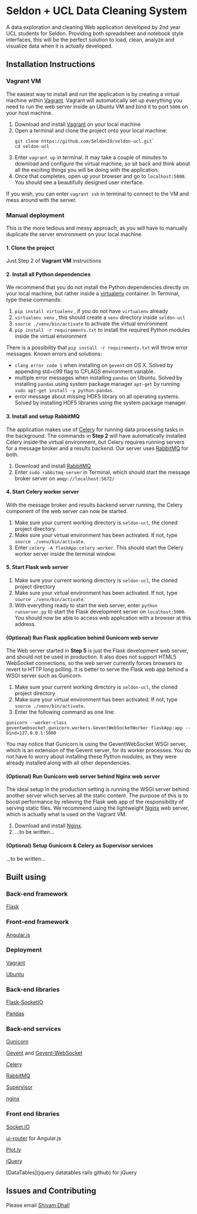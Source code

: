 # Seldon + UCL Data Cleaning System
A data exploration and cleaning Web application developed by 2nd year UCL students for Seldon. Providing both spreadsheet and notebook style interfaces, this will be the perfect solution to load, clean, analyze and visualize data when it is actually developed. 
## Installation Instructions
### Vagrant VM
The easiest way to install and run the application is by creating a virtual machine within [Vagrant](https://www.vagrantup.com/downloads.html). Vagrant will automatically set up everything you need to run the web server inside an Ubuntu VM and bind it to port `5000` on your host machine.  

1. Download and install [Vagrant](https://www.vagrantup.com/downloads.html) on your local machine
2. Open a terminal and clone the project onto your local machine:
    ```
    git clone https://github.com/SeldonIO/seldon-ucl.git`
    cd seldon-ucl
    ```
2. Enter `vagrant up` in terminal. It may take a couple of minutes to download and configure the virtual machine, so sit back and think about all the exciting things you will be doing with the application. 
3. Once that completes, open up your browser and go to `localhost:5000`. You should see a beautifully designed user interface. 

If you wish, you can enter `vagrant ssh` in terminal to connect to the VM and mess around with the server. 

### Manual deployment
This is the more tedious and messy approach, as you will have to manually duplicate the server environment on your local machine. 

#### 1. Clone the project
Just Step 2 of **Vagrant VM** instructions

#### 2. Install all Python dependencies
We recommend that you do not install the Python dependencies directly on your local machine, but rather inside a [virtualenv](https://virtualenv.readthedocs.org/en/latest/) container. In Terminal, type these commands:

1. `pip install virtualenv` , if you do not have `virtualenv` already
2. `virtualenv venv` , this should create a `venv` directory inside `seldon-ucl` 
3. `source ./venv/bin/activate` to activate the virtual environment
4. `pip install -r requirements.txt` to install the required Python modules inside the virtual environment

There is a possibility that `pip install -r requirements.txt` will throw error messages. Known errors and solutions:
* `clang error code 1` when installing on `gevent` on OS X. Solved by appending std=c99 flag to CFLAGS environment variable. 
* multiple error messages when installing `pandas` on Ubuntu. Solved by installing `pandas` using system package manager `apt-get` by running `sudo apt-get install -y python-pandas`. 
* error message about missing HDF5 library on all operating systems. Solved by installing HDF5 libraries using the system package manager. 

#### 3. Install and setup RabbitMQ
The application makes use of [Celery](http://www.celeryproject.org/) for running data processing tasks in the background. The commands in  **Step 2** will have automatically installed Celery inside the virtual environment, but Celery requires running servers for a message broker and a results backend.  Our server uses [RabbitMQ](https://www.rabbitmq.com/) for both.

1. Download and install [RabbitMQ](https://www.rabbitmq.com/download.html) 
2. Enter `sudo rabbitmq-server` in Terminal, which should start the message broker server on `amqp://localhost:5672/`

#### 4. Start Celery worker server
With the message broker and results backend server running, the Celery component of the web server can now be started. 

1. Make sure your current working directory is `seldon-ucl`, the cloned project directory.
2. Make sure your virtual environment has been activated. If not, type `source ./venv/bin/activate`.
3. Enter `celery -A flaskApp:celery worker`. This should start the Celery worker server inside the terminal window. 

#### 5. Start Flask web server

1. Make sure your current working directory is `seldon-ucl`, the cloned project directory
2. Make sure your virtual environment has been activated. If not, type `source ./venv/bin/activate`.
2. With everything ready to start the web server, enter `python runserver.py` to start the Flask development server on `localhost:5000`. You should now be able to access web application with a browser at this address. 

#### (Optional) Run Flask application behind Gunicorn web server
The Web server started in **Step 5** is just the Flask development web server, and should not be used in production. It also does not support HTML5 WebSocket connections, so the web server currently forces browsers to revert to HTTP long polling. It is better to serve the Flask web app behind a WSGI server such as Gunicorn. 

1. Make sure your current working directory is `seldon-ucl`, the cloned project directory
2. Make sure your virtual environment has been activated. If not, type `source ./venv/bin/activate`.
3. Enter the following command as one line:
```
gunicorn --worker-class geventwebsocket.gunicorn.workers.GeventWebSocketWorker flaskApp:app --bind=127.0.0.1:5000
```

You may notice that Gunicorn is using the GeventWebSocket WSGI server, which is an extension of the Gevent server, for its worker processes. You do not have to worry about installing these Python modules, as they were already installed along with all other dependencies.

#### (Optional) Run Gunicorn web server behind Nginx web server
The ideal setup in the production setting is running the WSGI server behind another server which serves all the static content. The purpose of this is to boost performance by relieving the Flask web app of the responsibility of serving static files. We recommend using the lightweight [Nginx](http://nginx.org/en/) web server, which is actually what is used on the Vagrant VM.  

1. Download and install [Nginx](http://nginx.org/en/download.html).
2. ...to be written...

#### (Optional) Setup Gunicorn & Celery as Supervisor services
...to be written...

## Built using
### Back-end framework
[Flask](http://flask.pocoo.org)

### Front-end framework
[Angular.js](https://angularjs.org)

### Deployment
[Vagrant](https://github.com/mitchellh/vagrant)

[Ubuntu](http://www.ubuntu.com)

### Back-end libraries
[Flask-SocketIO](https://github.com/miguelgrinberg/Flask-SocketIO)

[Pandas](http://pandas.pydata.org)

### Back-end services
[Gunicorn](http://gunicorn.org)

[Gevent](http://www.gevent.org) and [Gevent-WebSocket](https://github.com/jgelens/gevent-websocket)

[Celery](http://www.celeryproject.org)

[RabbitMQ](https://www.rabbitmq.com)

[Supervisor](http://supervisord.org)

[nginx](https://www.nginx.com/resources/wiki/)

### Front end libraries
[Socket.IO](http://socket.io)

[ui-router](https://github.com/angular-ui/ui-router) for Angular.js

[Plot.ly](https://plot.ly)

[jQuery](https://jquery.com)

[DataTables](jquery datatables rails github) for jQuery

## Issues and Contributing
Please email [Shivam Dhall](mailto:shivam.dhall.13@ucl.ac.uk)
